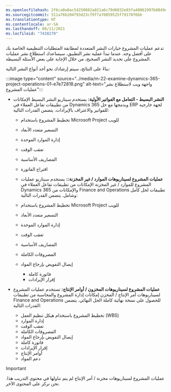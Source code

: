 ```yaml
---
ms.openlocfilehash: 2f6ca0a0ac54250082a021a6c79d6032e03fa40062997b0849ee380cab00b72f
ms.sourcegitcommit: 511a76b204f93d23cf9f7a70059525f79170f6bb
ms.translationtype: HT
ms.contentlocale: ar-SA
ms.lasthandoff: 08/11/2021
ms.locfileid: "7438270"
---
```

تدعم عمليات المشروع خيارات النشر المتعددة لمطابقة المتطلبات التنظيمية الخاصة بك على أفضل وجه. عندما تبدأ عملية نشر التطبيق، سيساعدك استطلاع نشر عمليات المشروع على تحديد النشر الصحيح، من خلال الإجابة على بعض الأسئلة البسيطة.

بناءً على النتائج، سيتم إرشادك نحو أحد أنواع النشر التالية:

:::image type="content" source="../media/m-22-examine-dynamics-365-project-operations-01-e7e72818.png" alt-text="واجهة ويب لاستطلاع نشر عمليات المشروع":::


 -  **النشر البسيط - التعامل مع الفواتير الأولية:** يستخدم سيناريو النشر البسيط الإمكانات من تطبيقات تفاعل العملاء في Dynamics 365 ويدمجها مع حل ERP لجهة خارجية للفواتير والاعتراف بالإيرادات. يتضمن القدرات التالية:
    
     -  تخطيط المشروع باستخدام Microsoft Project للويب
     -  التسعير متعدد الأبعاد
     -  إدارة الموارد الموحدة
     -  تعقب الوقت
     -  المصاريف الأساسية
     -  اقتراح الفاتورة
     -  **عمليات المشروع لسيناريوهات الموارد / غير المخزنة::** يستخدم سيناريو عمليات المشروع للموارد / غير المخزنة الإمكانات من تطبيقات تفاعل العملاء في Dynamics 365 والإمكانات من Finance and Operations تطبيقات لحل كامل وشامل. يتضمن القدرات التالية:
     -  تخطيط المشروع باستخدام Microsoft Project للويب
     -  التسعير متعدد الأبعاد
     -  إدارة الموارد الموحدة
     -  تعقب الوقت
     -  المصاريف الأساسية
     -  المصروفات الكاملة
     -  إيصال التفويض بإرجاع المواد
        
         -  فاتورة كاملة
         -  إقرار الإيرادات
 -  **عمليات المشروع لسيناريوهات المخزون / أوامر الإنتاج:** تستخدم عمليات المشروع لسيناريوهات أمر الإنتاج / المخزن إمكانات إدارة المشروع والمحاسبة من تطبيقات Finance and Operations للحصول على نسخة نهائية كاملة الحل النهائي. يتضمن القدرات التالية:
    
     -  تخطيط المشروع باستخدام هيكل تنظيم العمل (WBS)
     -  إدارة الموارد
     -  تعقب الوقت
     -  المصروفات الكاملة
     -  إيصال التفويض بإرجاع المواد
     -  فاتورة كاملة
     -  إقرار الإيرادات
     -  أوامر الإنتاج
     -  دعم المواد

> [!IMPORTANT]
> عمليات المشروع لسيناريوهات مخزنة / أمر الإنتاج لم يتم تناولها في محتوى التدريب هذا. نحن نركز على المحتوى الآخر.
